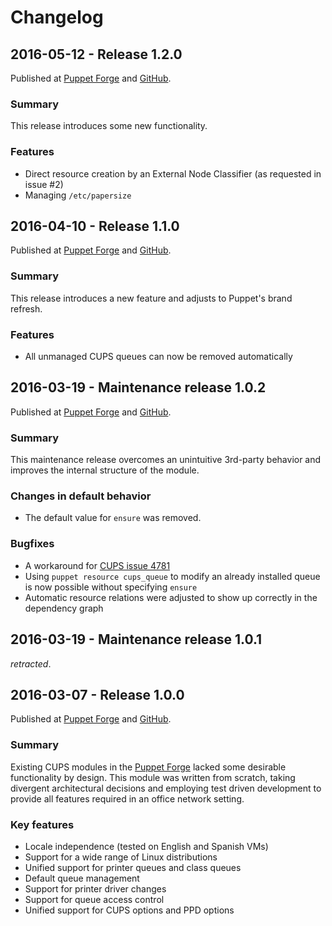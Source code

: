 # Changelog

## 2016-05-12 - Release 1.2.0

Published at [Puppet Forge](https://forge.puppet.com/leoarnold/cups/1.2.0)
and [GitHub](https://github.com/leoarnold/puppet-cups/releases/tag/1.2.0).

### Summary

This release introduces some new functionality.

### Features

- Direct resource creation by an External Node Classifier (as requested in issue #2)
- Managing `/etc/papersize`

## 2016-04-10 - Release 1.1.0

Published at [Puppet Forge](https://forge.puppet.com/leoarnold/cups/1.1.0)
and [GitHub](https://github.com/leoarnold/puppet-cups/releases/tag/1.1.0).

### Summary

This release introduces a new feature and adjusts to Puppet's brand refresh.

### Features

- All unmanaged CUPS queues can now be removed automatically

## 2016-03-19 - Maintenance release 1.0.2

Published at [Puppet Forge](https://forge.puppet.com/leoarnold/cups/1.0.2)
and [GitHub](https://github.com/leoarnold/puppet-cups/releases/tag/1.0.2).

### Summary

This maintenance release overcomes an unintuitive 3rd-party behavior
and improves the internal structure of the module.

### Changes in default behavior

- The default value for `ensure` was removed.

### Bugfixes

- A workaround for [CUPS issue 4781](https://github.com/apple/cups/issues/4781)
- Using `puppet resource cups_queue` to modify an already installed queue
  is now possible without specifying `ensure`
- Automatic resource relations were adjusted to show up correctly in the dependency graph

## 2016-03-19 - Maintenance release 1.0.1

_retracted_.

## 2016-03-07 - Release 1.0.0

Published at [Puppet Forge](https://forge.puppet.com/leoarnold/cups/1.0.0)
and [GitHub](https://github.com/leoarnold/puppet-cups/releases/tag/1.0.0).

### Summary

Existing CUPS modules in the [Puppet Forge](https://forge.puppet.com/) lacked some desirable functionality by design.
This module was written from scratch, taking divergent architectural decisions and employing test driven development
to provide all features required in an office network setting.

### Key features

- Locale independence (tested on English and Spanish VMs)
- Support for a wide range of Linux distributions
- Unified support for printer queues and class queues
- Default queue management
- Support for printer driver changes
- Support for queue access control
- Unified support for CUPS options and PPD options
